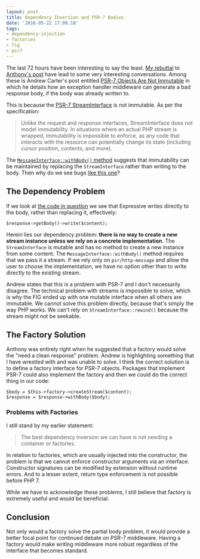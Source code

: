 ```yaml
---
layout: post
title: Dependency Inversion and PSR-7 Bodies
date: '2016-05-22 17:08:18'
tags:
- dependency-injection
- factories
- fig
- psr7
---
```


The last 72 hours have been interesting to say the least. [My rebuttal](http://shadowhand.me/all-about-psr-7-middleware/) to [Anthony's post](http://blog.ircmaxell.com/2016/05/all-about-middleware.html) have lead to some very interesting conversations. Among these is Andrew Carter's post entitled [PSR-7 Objects Are Not Immutable](http://andrewcarteruk.github.io/programming/2016/05/22/psr-7-is-not-immutable.html) in which he details how an exception handler middleware can generate a bad response body, if the body was already written to.

This is because the [PSR-7 StreamInterface](http://www.php-fig.org/psr/psr-7/#1-3-streams) is not immutable. As per the specification:

> Unlike the request and response interfaces, StreamInterface does not model immutability. In situations where an actual PHP stream is wrapped, immutability is impossible to enforce, as any code that interacts with the resource can potentially change its state (including cursor position, contents, and more).

The [`MessageInterface::withBody()` method](https://github.com/php-fig/http-message/blob/85d63699f0dbedb190bbd4b0d2b9dc707ea4c298/src/MessageInterface.php#L173-L186) suggests that immutability can be maintained by replacing the `StreamInterface` rather than writing to the body. Then why do we see bugs [like this one](https://github.com/zendframework/zend-expressive/issues/347)?

## The Dependency Problem

If we look at [the code in question](https://github.com/zendframework/zend-expressive/blob/29a6578fe3cc7cc0180ce146425955cab529e0b5/src/WhoopsErrorHandler.php#L83-L85) we see that Expressive writes directly to the body, rather than replacing it, effectively:

```
$response->getBody()->write($content);
```

Herein lies our dependency problem: **there is no way to create a new stream instance unless we rely on a concrete implementation**. The `StreamInterface` is mutable and has no method to create a new instance from some content. The `MessageInterface::withBody()` method requires that we pass it a stream. If we rely only on `psr/http-message` and allow the user to choose the implementation, we have no option other than to write directly to the existing stream.

Andrew states that this is a problem with PSR-7 and I don't necessarily disagree. The technical problem with streams is impossible to solve, which is why the FIG ended up with one mutable interface when all others are immutable. We cannot solve this problem directly, because that's simply the way PHP works. We can't rely on `StreamInterface::rewind()` because the stream might not be seekable.

## The Factory Solution

Anthony was entirely right when he suggested that a factory would solve the "need a clean response" problem. Andrew is highlighting something that I have wrestled with and was unable to solve. I think the correct solution is to define a factory interface for PSR-7 objects. Packages that implement PSR-7 could also implement the factory and then we could do the correct thing in our code:

```
$body = $this->factory->createStream($content);
$response = $response->withBody($body);
```

### Problems with Factories

I still stand by my earlier statement:

> The best dependency inversion we can have is not needing a container or factories.

In relation to factories, which are usually injected into the constructor, the problem is that we cannot enforce constructor arguments via an interface. Constructor signatures can be modified by extension without runtime errors. And to a lesser extent, return type enforcement is not possible before PHP 7.

While we have to acknowledge these problems, I still believe that factory is extremely useful and would be beneficial.

## Conclusion

Not only would a factory solve the partial body problem, it would provide a better focal point for continued debate on PSR-7 middleware. Having a factory would make writing middleware more robust regardless of the interface that becomes standard.